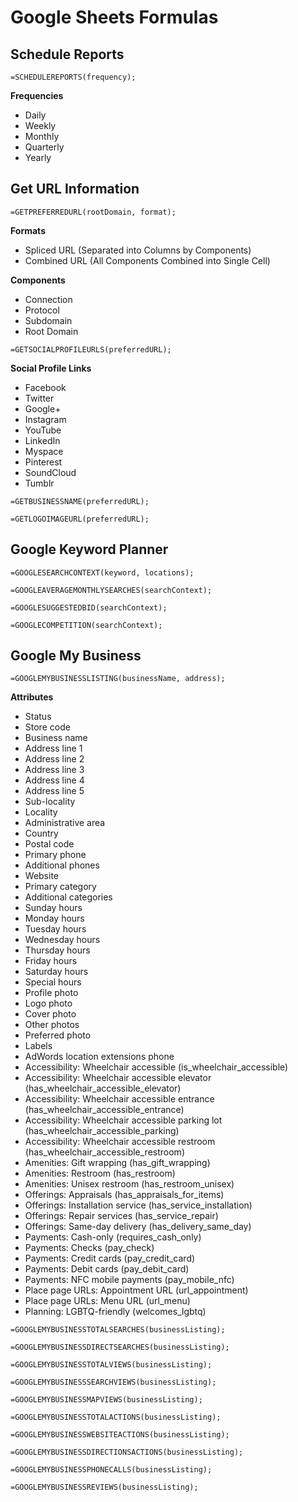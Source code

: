 # Google Sheets Formulas

## Schedule Reports

```=SCHEDULEREPORTS(frequency);```

**Frequencies**

* Daily
* Weekly
* Monthly
* Quarterly
* Yearly

## Get URL Information

```=GETPREFERREDURL(rootDomain, format);```

**Formats**

* Spliced URL (Separated into Columns by Components)
* Combined URL (All Components Combined into Single Cell)

**Components**

* Connection
* Protocol
* Subdomain
* Root Domain

```=GETSOCIALPROFILEURLS(preferredURL);```

**Social Profile Links**

* Facebook
* Twitter
* Google+
* Instagram
* YouTube
* LinkedIn
* Myspace
* Pinterest
* SoundCloud
* Tumblr

```=GETBUSINESSNAME(preferredURL);```

```=GETLOGOIMAGEURL(preferredURL);```

## Google Keyword Planner

```=GOOGLESEARCHCONTEXT(keyword, locations);```

```=GOOGLEAVERAGEMONTHLYSEARCHES(searchContext);```

```=GOOGLESUGGESTEDBID(searchContext);```

```=GOOGLECOMPETITION(searchContext);```

## Google My Business

```=GOOGLEMYBUSINESSLISTING(businessName, address);```

**Attributes**

* Status
* Store code
* Business name
* Address line 1
* Address line 2
* Address line 3
* Address line 4
* Address line 5
* Sub-locality
* Locality
* Administrative area
* Country
* Postal code
* Primary phone
* Additional phones
* Website
* Primary category
* Additional categories
* Sunday hours
* Monday hours
* Tuesday hours
* Wednesday hours
* Thursday hours
* Friday hours
* Saturday hours
* Special hours
* Profile photo
* Logo photo
* Cover photo
* Other photos
* Preferred photo
* Labels
* AdWords location extensions phone
* Accessibility: Wheelchair accessible (is_wheelchair_accessible)
* Accessibility: Wheelchair accessible elevator (has_wheelchair_accessible_elevator)
* Accessibility: Wheelchair accessible entrance (has_wheelchair_accessible_entrance)
* Accessibility: Wheelchair accessible parking lot (has_wheelchair_accessible_parking)
* Accessibility: Wheelchair accessible restroom (has_wheelchair_accessible_restroom)
* Amenities: Gift wrapping (has_gift_wrapping)
* Amenities: Restroom (has_restroom)
* Amenities: Unisex restroom (has_restroom_unisex)
* Offerings: Appraisals (has_appraisals_for_items)
* Offerings: Installation service (has_service_installation)
* Offerings: Repair services (has_service_repair)
* Offerings: Same-day delivery (has_delivery_same_day)
* Payments: Cash-only (requires_cash_only)
* Payments: Checks (pay_check)
* Payments: Credit cards (pay_credit_card)
* Payments: Debit cards (pay_debit_card)
* Payments: NFC mobile payments (pay_mobile_nfc)
* Place page URLs: Appointment URL (url_appointment)
* Place page URLs: Menu URL (url_menu)
* Planning: LGBTQ-friendly (welcomes_lgbtq)

```=GOOGLEMYBUSINESSTOTALSEARCHES(businessListing);```

```=GOOGLEMYBUSINESSDIRECTSEARCHES(businessListing);```

```=GOOGLEMYBUSINESSTOTALVIEWS(businessListing);```

```=GOOGLEMYBUSINESSSEARCHVIEWS(businessListing);```

```=GOOGLEMYBUSINESSMAPVIEWS(businessListing);```

```=GOOGLEMYBUSINESSTOTALACTIONS(businessListing);```

```=GOOGLEMYBUSINESSWEBSITEACTIONS(businessListing);```

```=GOOGLEMYBUSINESSDIRECTIONSACTIONS(businessListing);```

```=GOOGLEMYBUSINESSPHONECALLS(businessListing);```

```=GOOGLEMYBUSINESSREVIEWS(businessListing);```



